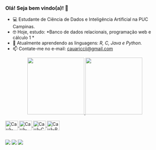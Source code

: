 ### Olá! Seja bem vindo(a)! 👋

- 💻 Estudante de Ciência de Dados e Inteligência Artificial na PUC Campinas.
- 🤓 Hoje, estudo: *Banco de dados relacionais, programação web e cálculo 1  * 
- 🤔 Atualmente aprendendo as linguagens: *R, C, Java e Python.*
- 📫 Contate-me no e-mail: cauariccii@gmail.com

<div align="center">
  <a href="https://github.com/cauaricci">
  <img height="180em" src="https://github-readme-stats.vercel.app/api?username=cauaricci&show_icons=false&theme=dark&include_all_commits=true&count_private=true"/>
  <img height="180em" src="https://github-readme-stats.vercel.app/api/top-langs/?username=cauaricci&layout=compact&langs_count=7&theme=dark"/>
</div>
<div style="display: inline_block"><br>
  <img align="center" alt="Cauã-Js" height="30" width="40" src="https://cdn.jsdelivr.net/gh/devicons/devicon/icons/javascript/javascript-original.svg">
  <img align="center" alt="Cauã-Python" height="30" width="40" src="https://cdn.jsdelivr.net/gh/devicons/devicon/icons/python/python-original.svg">
  <img align="center" alt="Cauã-C" height="30" width="40" src="https://cdn.jsdelivr.net/gh/devicons/devicon/icons/c/c-original.svg">
  <img align="center" alt="Cauã-R" height="30" width="40" src="https://cdn.jsdelivr.net/gh/devicons/devicon/icons/r/r-original.svg">
</div>
  
   ##
 
<div> 
  <a href="https://instagram.com/cauaariccii_" target="_blank"><img src="https://img.shields.io/badge/-Instagram-%23E4405F?style=for-the-badge&logo=instagram&logoColor=white" target="_blank"></a>
  <a href = "mailto:cauariccii@gmail.com"><img src="https://img.shields.io/badge/-Gmail-%23333?style=for-the-badge&logo=gmail&logoColor=white" target="_blank"></a>
  <a href="https://www.linkedin.com/in/cauã-ricci-182200234/" target="_blank"><img src="https://img.shields.io/badge/-LinkedIn-%230077B5?style=for-the-badge&logo=linkedin&logoColor=white" target="_blank"></a> 
  
 
</div>
